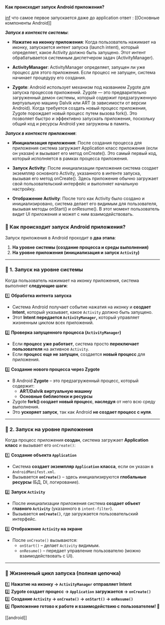 #### Как происходит запуск Android приложения?

[inf](https://github.com/Senchick/android-interview?tab=readme-ov-file#как-происходит-запуск-android-приложения)
что самое первое запускается даже до application 
ответ :  [[Основные компоненты Android]] 
  
_**Запуск в контексте системы**_:

- **Нажатие на иконку приложения**: Когда пользователь нажимает на иконку, запускается интент запуска (launch intent), который определяет, какое Activity должно быть запущено. Этот интент обрабатывается системным диспетчером задач (ActivityManager).
    
- **ActivityManager**: ActivityManager определяет, запущен ли уже процесс для этого приложения. Если процесс не запущен, система начинает процедуру его создания.
    
- **Zygote**: Android использует механизм под названием Zygote для запуска процессов приложений. Zygote — это предварительно загруженный демон системы, который содержит предзагруженную виртуальную машину Dalvik или ART (в зависимости от версии Android). Когда требуется создать новый процесс приложения, Zygote порождает новый процесс путем вызова fork(). Это позволяет быстро и эффективно запускать приложения, поскольку общий код и ресурсы Android уже загружены в память.  
      
    

_**Запуск в контексте приложения**_:

- **Инициализация приложения**: После создания процесса для приложения система загружает Application класс приложения (если он указан) и вызывает его метод onCreate(). Это самый первый код, который исполняется в рамках процесса приложения.
    
- **Запуск Activity**: После инициализации приложения система создает экземпляр основного Activity, указанного в интенте запуска, вызывая его метод onCreate(). Здесь приложение обычно загружает свой пользовательский интерфейс и выполняет начальную настройку.
    
- **Отображение Activity**: После того как Activity было создано и инициализировано, система делает его видимым для пользователя, вызывая методы onStart() и onResume(). В этот момент пользователь видит UI приложения и может с ним взаимодействовать.

### **📌 Как происходит запуск Android приложения?**

Запуск приложения в Android проходит в **два этапа**:

1. **На уровне системы (создание процесса и среды выполнения)**
2. **На уровне приложения (инициализация и запуск `Activity`)**

---

### **🔹 1. Запуск на уровне системы**

Когда пользователь нажимает на иконку приложения, система выполняет **следующие шаги**:

1️⃣ **Обработка интента запуска**

- Система Android получает событие нажатия на иконку и **создает Intent**, который указывает, какое `Activity` должно быть запущено.
- Этот **Intent передается `ActivityManager`,** который управляет жизненным циклом всех приложений.

2️⃣ **Проверка запущенного процесса (`ActivityManager`)**

- Если **процесс уже работает**, система просто **переключает пользователя** на активное `Activity`.
- Если **процесс еще не запущен**, создается **новый процесс** для приложения.

3️⃣ **Создание нового процесса через Zygote**

- В Android **Zygote** – это предзагруженный процесс, который содержит:
    - **ART/Dalvik виртуальную машину**
    - **Основные библиотеки и ресурсы**
- Zygote **fork() создает новый процесс**, **наследуя** от него всю среду выполнения.
- Это **ускоряет запуск**, так как Android **не создает процесс с нуля**.

---

### **🔹 2. Запуск на уровне приложения**

Когда процесс приложения **создан**, система загружает **Application класс** и вызывает его `onCreate()`:

1️⃣ **Создание объекта `Application`**

- Система **создает экземпляр `Application` класса**, если он указан в `AndroidManifest.xml`.
- Вызывается **`onCreate()`** – здесь инициализируются **глобальные ресурсы** (БД, DI, логирование).

2️⃣ **Запуск `Activity`**

- После инициализации приложения система **создает объект главного `Activity`** (указанного в `intent-filter`).
- Вызывается **`onCreate()`**, где загружается пользовательский интерфейс.

3️⃣ **Отображение `Activity` на экране**

- После `onCreate()` вызываются:
    - `onStart()` – делает `Activity` видимым.
    - `onResume()` – передает управление пользователю (можно взаимодействовать с UI).

---

### **🔹 Жизненный цикл запуска (полная цепочка)**

1️⃣ **Нажатие на иконку → `ActivityManager` отправляет Intent**  
2️⃣ **Zygote создает процесс → `Application` загружается → `onCreate()`**  
3️⃣ **Создание `Activity` → `onCreate()` → `onStart()` → `onResume()`**  
4️⃣ **Приложение готово к работе и взаимодействию с пользователем! 🎉**

[[android]]